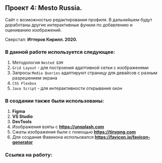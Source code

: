 ## Проект 4: Mesto Russia.

Сайт с возможностью редактирования профиля. В дальнейшем будут доработаны другие интерактивные функии по добавлению и оцениванию изображений.

Сверстал: **Иттеров Кирилл. 2020.**

### В данной работе используется следующее:
1.  Методология `Nested БЭМ`
2.  `Grid Layout` - для построения адаптивной сетки с изображенями
3.  Запросы `Media Queries` адаптируют страницу для девайсов с разным разрешением экрана
4.  `CSS Flexbox`
5.  `Java Script` - для интерактивности открывания окон

### В создании также были использованы:
1. **Figma**
2. **VS Studio**
3. **DevTools**
4. Изображения взяты с **https://unsplash.com**
5. Сжаты изображения были с помощью **https://tinypng.com**
6. Для создания Фавикона испольовался **https://favicon.io/favicon-generator**

### Ссылка на работу:

